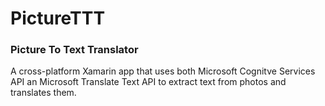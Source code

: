# PictureTTT
### Picture To Text Translator
A cross-platform Xamarin app that uses both Microsoft Cognitve Services API an Microsoft Translate Text API to extract text from photos and translates them.
